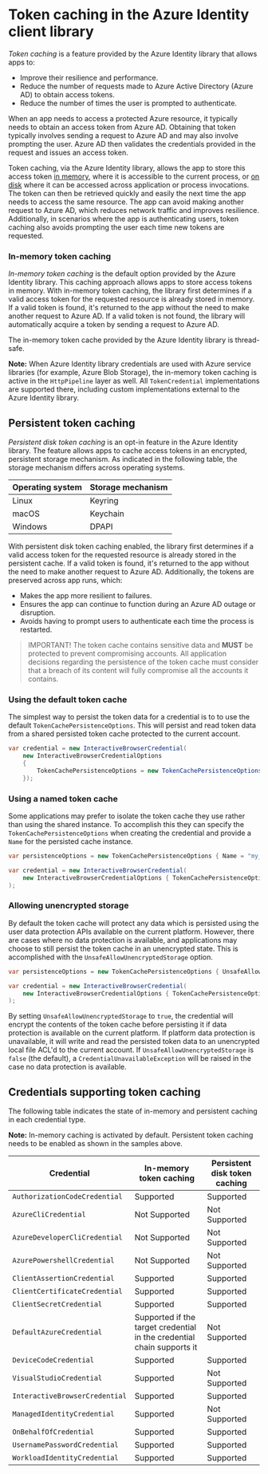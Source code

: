 # Token caching in the Azure Identity client library

*Token caching* is a feature provided by the Azure Identity library that allows apps to:

- Improve their resilience and performance.
- Reduce the number of requests made to Azure Active Directory (Azure AD) to obtain access tokens.
- Reduce the number of times the user is prompted to authenticate.

When an app needs to access a protected Azure resource, it typically needs to obtain an access token from Azure AD. Obtaining that token typically involves sending a request to Azure AD and may also involve prompting the user. Azure AD then validates the credentials provided in the request and issues an access token.

Token caching, via the Azure Identity library, allows the app to store this access token [in memory](#in-memory-token-caching), where it is accessible to the current process, or [on disk](#persistent-token-caching) where it can be accessed across application or process invocations. The token can then be retrieved quickly and easily the next time the app needs to access the same resource. The app can avoid making another request to Azure AD, which reduces network traffic and improves resilience. Additionally, in scenarios where the app is authenticating users, token caching also avoids prompting the user each time new tokens are requested.

### In-memory token caching

*In-memory token caching* is the default option provided by the Azure Identity library. This caching approach allows apps to store access tokens in memory. With in-memory token caching, the library first determines if a valid access token for the requested resource is already stored in memory. If a valid token is found, it's returned to the app without the need to make another request to Azure AD. If a valid token is not found, the library will automatically acquire a token by sending a request to Azure AD.

The in-memory token cache provided by the Azure Identity library is thread-safe.

**Note:** When Azure Identity library credentials are used with Azure service libraries (for example, Azure Blob Storage), the in-memory token caching is active in the `HttpPipeline` layer as well. All `TokenCredential` implementations are supported there, including custom implementations external to the Azure Identity library.

## Persistent token caching

*Persistent disk token caching* is an opt-in feature in the Azure Identity library. The feature allows apps to cache access tokens in an encrypted, persistent storage mechanism. As indicated in the following table, the storage mechanism differs across operating systems.

| Operating system | Storage mechanism |
|------------------|-------------------|
| Linux            | Keyring           |
| macOS            | Keychain          |
| Windows          | DPAPI             |

With persistent disk token caching enabled, the library first determines if a valid access token for the requested resource is already stored in the persistent cache. If a valid token is found, it's returned to the app without the need to make another request to Azure AD. Additionally, the tokens are preserved across app runs, which:

- Makes the app more resilient to failures.
- Ensures the app can continue to function during an Azure AD outage or disruption.
- Avoids having to prompt users to authenticate each time the process is restarted.


>IMPORTANT! The token cache contains sensitive data and **MUST** be protected to prevent compromising accounts. All application decisions regarding the persistence of the token cache must consider that a breach of its content will fully compromise all the accounts it contains.

### Using the default token cache

The simplest way to persist the token data for a credential is to to use the default `TokenCachePersistenceOptions`.
This will persist and read token data from a shared persisted token cache protected to the current account.

```C# Snippet:Identity_TokenCache_PersistentDefault
var credential = new InteractiveBrowserCredential(
    new InteractiveBrowserCredentialOptions
    {
        TokenCachePersistenceOptions = new TokenCachePersistenceOptions()
    });
```

### Using a named token cache

Some applications may prefer to isolate the token cache they use rather than using the shared instance.
To accomplish this they can specify the `TokenCachePersistenceOptions` when creating the credential and provide a `Name` for the persisted cache instance.

```C# Snippet:Identity_TokenCache_PersistentNamed
var persistenceOptions = new TokenCachePersistenceOptions { Name = "my_application_name" };

var credential = new InteractiveBrowserCredential(
    new InteractiveBrowserCredentialOptions { TokenCachePersistenceOptions = persistenceOptions }
);
```

### Allowing unencrypted storage

By default the token cache will protect any data which is persisted using the user data protection APIs available on the current platform.
However, there are cases where no data protection is available, and applications may choose to still persist the token cache in an unencrypted state.
This is accomplished with the `UnsafeAllowUnencryptedStorage` option.

```C# Snippet:Identity_TokenCache_PersistentUnencrypted
var persistenceOptions = new TokenCachePersistenceOptions { UnsafeAllowUnencryptedStorage = true };

var credential = new InteractiveBrowserCredential(
    new InteractiveBrowserCredentialOptions { TokenCachePersistenceOptions = persistenceOptions }
);
```

By setting `UnsafeAllowUnencryptedStorage` to `true`, the credential will encrypt the contents of the token cache before persisting it if data protection is available on the current platform.
If platform data protection is unavailable, it will write and read the persisted token data to an unencrypted local file ACL'd to the current account.
If `UnsafeAllowUnencryptedStorage` is `false` (the default), a `CredentialUnavailableException` will be raised in the case no data protection is available.

## Credentials supporting token caching

The following table indicates the state of in-memory and persistent caching in each credential type.

**Note:** In-memory caching is activated by default. Persistent token caching needs to be enabled as shown in the samples above.

| Credential                     | In-memory token caching                                                | Persistent disk token caching |
|--------------------------------|------------------------------------------------------------------------|-------------------------------|
| `AuthorizationCodeCredential`  | Supported                                                              | Supported                     |
| `AzureCliCredential`           | Not Supported                                                          | Not Supported                 |
| `AzureDeveloperCliCredential`  | Not Supported                                                          | Not Supported                 |
| `AzurePowershellCredential`    | Not Supported                                                          | Not Supported                 |
| `ClientAssertionCredential`    | Supported                                                              | Supported                     |
| `ClientCertificateCredential`  | Supported                                                              | Supported                     |
| `ClientSecretCredential`       | Supported                                                              | Supported                     |
| `DefaultAzureCredential`       | Supported if the target credential in the credential chain supports it | Not Supported                 |
| `DeviceCodeCredential`         | Supported                                                              | Supported                     |
| `VisualStudioCredential`       | Supported                                                              | Not Supported                 |
| `InteractiveBrowserCredential` | Supported                                                              | Supported                     |
| `ManagedIdentityCredential`    | Supported                                                              | Not Supported                 |
| `OnBehalfOfCredential`         | Supported                                                              | Supported                     |
| `UsernamePasswordCredential`   | Supported                                                              | Supported                     |
| `WorkloadIdentityCredential`   | Supported                                                              | Supported                     |
